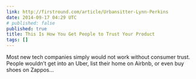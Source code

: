 ```yaml
---
link: http://firstround.com/article/Urbansitter-Lynn-Perkins
date: 2014-09-17 04:29 UTC
# published: false
published: true
title: This Is How You Get People to Trust Your Product
tags: []
---
```


Most new tech companies simply would not work without consumer trust. People wouldn’t get into an Uber, list their home on Airbnb, or even buy shoes on Zappos…
